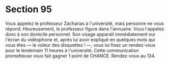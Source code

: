 # Section 95

Vous appelez le professeur Zacharias à l'université, mais 
personne ne vous répond. Heureusement, le professeur figure 
dans l'annuaire. Vous l'appelez donc à son domicile personnel. 
Son visage apparaît immédiatement sur l'écran du vidéophone 
et, après lui avoir expliqué en quelques mots qui vous êtes — le 
voleur des disquettes ! —, vous lui fixez un rendez-vous pour le 
lendemain 11 heures à l'université. Cette communication 
prometteuse vous fait gagner 1 point de CHANCE. Rendez-vous 
au 134.